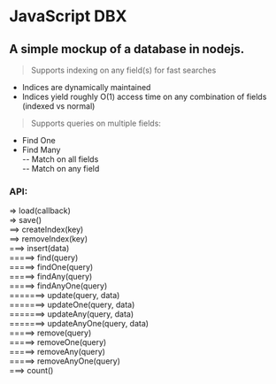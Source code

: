 # JavaScript DBX
## A simple mockup of a database in nodejs.

> Supports indexing on any field(s) for fast searches
  - Indices are dynamically maintained
  - Indices yield roughly O(1) access time on any combination of fields (indexed vs normal)  

> Supports queries on multiple fields:  
  - Find One  
  - Find Many  
  -- Match on all fields  
  -- Match on any field  

### API:
=> load(callback)  
=> save()  
==> createIndex(key)  
==> removeIndex(key)  
===> insert(data)  
=====> find(query)  
=====> findOne(query)  
=====> findAny(query)  
=====> findAnyOne(query)  
=======> update(query, data)  
=======> updateOne(query, data)  
=======> updateAny(query, data)  
=======> updateAnyOne(query, data)  
=====> remove(query)  
=====> removeOne(query)  
=====> removeAny(query)  
=====> removeAnyOne(query)  
===> count()  
